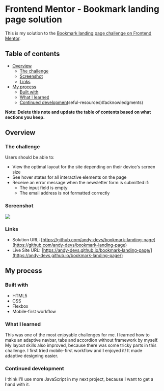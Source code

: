 # Frontend Mentor - Bookmark landing page solution

This is my solution to the [Bookmark landing page challenge on Frontend Mentor](https://www.frontendmentor.io/challenges/bookmark-landing-page-5d0b588a9edda32581d29158).

## Table of contents

-   [Overview](#overview)
    -   [The challenge](#the-challenge)
    -   [Screenshot](#screenshot)
    -   [Links](#links)
-   [My process](#my-process)
    -   [Built with](#built-with)
    -   [What I learned](#what-i-learned)
    -   [Continued development](#continued-development)seful-resources)#acknowledgments)

**Note: Delete this note and update the table of contents based on what sections you keep.**

## Overview

### The challenge

Users should be able to:

-   View the optimal layout for the site depending on their device's screen size
-   See hover states for all interactive elements on the page
-   Receive an error message when the newsletter form is submitted if:
    -   The input field is empty
    -   The email address is not formatted correctly

### Screenshot

![](./images/screenshop_desktop.png)

### Links

-   Solution URL: [https://github.com/andy-devs/bookmark-landing-page](https://github.com/andy-devs/bookmark-landing-page)
-   Live Site URL: [https://andy-devs.github.io/bookmark-landing-page/](https://andy-devs.github.io/bookmark-landing-page/)

## My process

### Built with

-   HTML5
-   CSS
-   Flexbox
-   Mobile-first workflow

### What I learned

This was one of the most enjoyable challenges for me. I learned how to make an adaptive navbar, tabs and accordion without framework by myself. My layout skills also improved, because there was some tricky parts in this challenge. I first tried mobile-first workflow and I enjoyed it! It made adaptive designing easier.

### Continued development

I think I'll use more JavaScript in my next project, because I want to get a hand with it.

